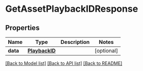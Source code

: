 # GetAssetPlaybackIDResponse

## Properties
Name | Type | Description | Notes
------------ | ------------- | ------------- | -------------
**data** | [**PlaybackID**](PlaybackID.md) |  | [optional] 

[[Back to Model list]](../README.md#documentation-for-models) [[Back to API list]](../README.md#documentation-for-api-endpoints) [[Back to README]](../README.md)


